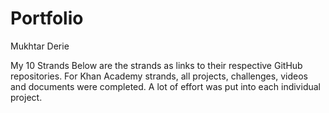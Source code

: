 # Portfolio
Mukhtar Derie

My 10 Strands
Below are the strands as links to their respective GitHub repositories. For Khan Academy strands, all projects, challenges, videos and documents were completed. A lot of effort was put into each individual project.


